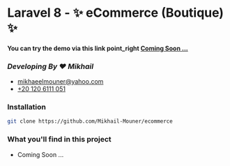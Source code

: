 #  Laravel 8 - ✨ eCommerce (Boutique) ✨
#### You can try the demo via this link point_right <a href="#">Coming Soon ...</a>

### _Developing By ♥ Mikhail_

- [mikhaeelmouner@yahoo.com](mailto:mikhaeelmouner@yahoo.com)
- [+20 120 6111 051](tel:+201206111051)

### Installation

```sh
git clone https://github.com/Mikhail-Mouner/ecommerce
```

### What you'll find in this project

- Coming Soon ...